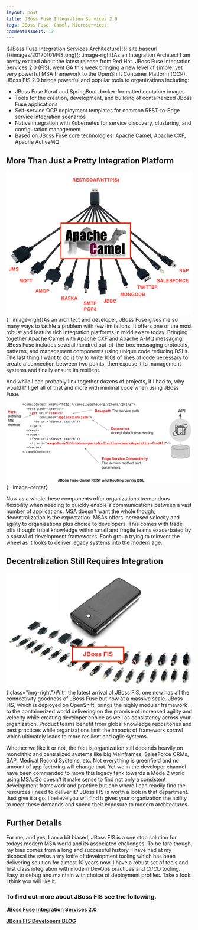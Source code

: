 ```yaml
---
layout: post
title: JBoss Fuse Integration Services 2.0
tags: JBoss Fuse, Camel, Microservices
commentIssueId: 12
---
```


![JBoss Fuse Integration Services Architecture]({{ site.baseurl }}/images/20170101/FIS.png){: .image-right}As an Integration Architect I am pretty excited about the latest release from Red Hat. JBoss Fuse Integration Services 2.0 (FIS), went GA this week bringing a new level of simple, yet very powerful MSA framework to the OpenShift Container Platform (OCP). JBoss FIS 2.0 brings powerful and popular tools to organizations including:

 * JBoss Fuse Karaf and SpringBoot docker-formatted container images
 * Tools for the creation, development, and building of containerized JBoss Fuse applications
 * Self-service OCP deployment templates for common REST-to-Edge service integration scenarios
 * Native integration with Kubernetes for service discovery, clustering, and configuration management
 * Based on JBoss Fuse core technologies: Apache Camel, Apache CXF, Apache ActiveMQ
 
## More Than Just a Pretty Integration Platform

![The Camel Charger Cable](../images/20170101/camel-charging-cable-v2.png "The Camel Charger Cable"){: .image-right}As an architect and developer, JBoss Fuse gives me so many ways to tackle a problem with few limitations. It offers one of the most robust and feature rich integration platforms in middleware today. Bringing together Apache Camel with Apache CXF and Apache A-MQ messaging. JBoss Fuse includes several hundred out-of-the-box messaging protocols, patterns, and management components using unique code reducing DSLs. The last thing I want to do is try to write 100s of lines of code necessary to create a connection between two points, then expose it to management systems and finally ensure its resilient.

And while I can probably link together dozens of projects, if I had to, why would I? I get all of that and more with minimal code when using JBoss Fuse.

![Camel Spring DSL](../images/20170101/camel-code.png "Camel Spring DSL"){: .image-center}

Now as a whole these components offer organizations tremendous flexibility when needing to quickly enable a communications between a vast number of applications. MSA doesn't want the whole though, decentralization is the expectation. MSAs offers increased velocity and agility to organizations plus choice to developers. This comes with trade offs though: tribal knowledge within small and fragile teams exacerbated by a sprawl of development frameworks. Each group trying to reinvent the wheel as it looks to deliver legacy systems into the modern age.

## Decentralization Still Requires Integration

![The Camel Charger Cable](../images/20170101/computer-charger.jpg){:class="img-right"}With the latest arrival of JBoss FIS, one now has all the connectivity goodness of JBoss Fuse but now at a massive scale. JBoss FIS, which is deployed on OpenShift, brings the highly modular framework to the containerized world delivering on the promise of increased agility and velocity while creating developer choice as well as consistency across your organization. Product teams benefit from global knowledge repositories and best practices while organizations limit the impacts of framework sprawl which ultimately leads to more resilient and agile systems.

Whether we like it or not, the fact is organization still depends heavily on monolithic and centralized systems like big Mainframes, SalesForce CRMs, SAP, Medical Record Systems, etc. Not everything is greenfield and no amount of app factoring will change that. Yet we in the developer channel have been commanded to move this legacy tank towards a Mode 2 world using MSA. So doesn't it make sense to find not only a consistent development framework and practice but one where I can readily find the resources I need to deliver it? JBoss FIS is worth a look in that department. Just give it a go. I believe you will find it gives your organization the ability to meet these demands and speed their exposure to modern architectures.

## Further Details

For me, and yes, I am a bit biased, JBoss FIS is a one stop solution for todays modern MSA world and its associated challenges. To be fare though, my bias comes from a long and successful history. I have had at my disposal the swiss army knife of development tooling which has been delivering solution for almost 10 years now. I have a robust set of tools and first class integration with modern DevOps practices and CI/CD tooling. Easy to debug and maintain with choice of deployment profiles. Take a look. I think you will like it.

### To find out more about JBoss FIS see the following.

[**JBoss Fuse Integration Services 2.0**](http://www.redhat.com/en/about/blog/red-hat-enhances-containerized-integration-services-openshift)

[**JBoss FIS Developers BLOG**](http://developers.redhat.com/blog/2017/02/21/announcing-fuse-for-agile-integration-on-the-cloud-fis-2-0-release/)



